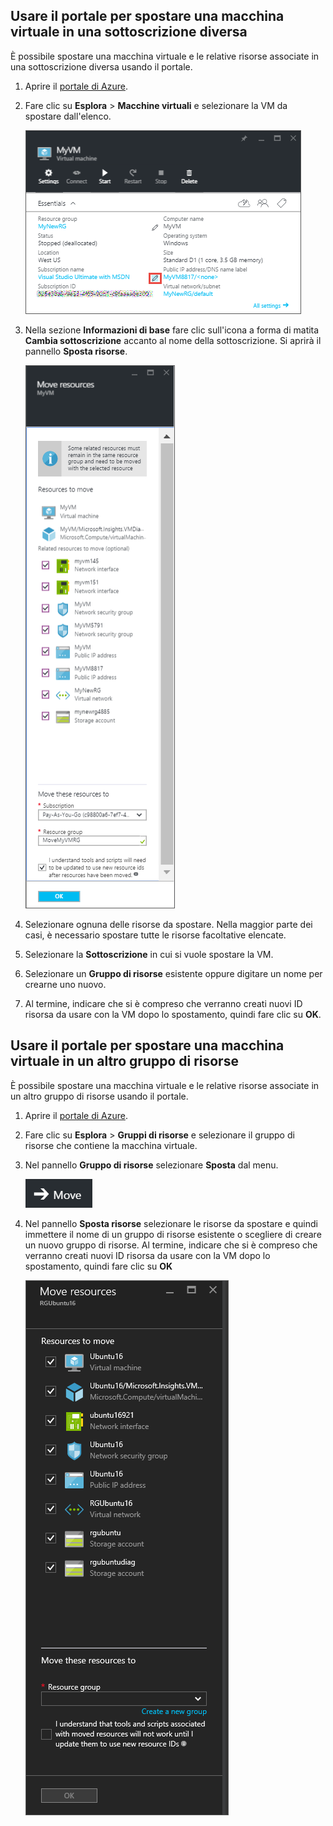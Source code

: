 

## Usare il portale per spostare una macchina virtuale in una sottoscrizione diversa

È possibile spostare una macchina virtuale e le relative risorse associate in una sottoscrizione diversa usando il portale.

1. Aprire il [portale di Azure](https://portal.azure.com).
2. Fare clic su **Esplora** > **Macchine virtuali** e selezionare la VM da spostare dall'elenco.
	
	![Schermata della sezione Essentials in cui si fa clic sull'icona a forma di matita per aprire il pannello Sposta risorse.](./media/virtual-machines-common-move-vm/move-button.png)  
	
3. Nella sezione **Informazioni di base** fare clic sull'icona a forma di matita **Cambia sottoscrizione** accanto al nome della sottoscrizione. Si aprirà il pannello **Sposta risorse**.
	
	![Schermata del pannello Sposta risorse.](./media/virtual-machines-common-move-vm/move.png)
	
4. Selezionare ognuna delle risorse da spostare. Nella maggior parte dei casi, è necessario spostare tutte le risorse facoltative elencate.
5. Selezionare la **Sottoscrizione** in cui si vuole spostare la VM.
6. Selezionare un **Gruppo di risorse** esistente oppure digitare un nome per crearne uno nuovo.
7. Al termine, indicare che si è compreso che verranno creati nuovi ID risorsa da usare con la VM dopo lo spostamento, quindi fare clic su **OK**.

## Usare il portale per spostare una macchina virtuale in un altro gruppo di risorse

È possibile spostare una macchina virtuale e le relative risorse associate in un altro gruppo di risorse usando il portale.

1. Aprire il [portale di Azure](https://portal.azure.com).
2. Fare clic su **Esplora** > **Gruppi di risorse** e selezionare il gruppo di risorse che contiene la macchina virtuale.
3. Nel pannello **Gruppo di risorse** selezionare **Sposta** dal menu.
	
	![Screenshot del pulsante Sposta nel menu Gruppi di risorse.](./media/virtual-machines-common-move-vm/move-rg.png)  
	
3. Nel pannello **Sposta risorse** selezionare le risorse da spostare e quindi immettere il nome di un gruppo di risorse esistente o scegliere di creare un nuovo gruppo di risorse. Al termine, indicare che si è compreso che verranno creati nuovi ID risorsa da usare con la VM dopo lo spostamento, quindi fare clic su **OK**
	
	![Schermata del pannello Sposta risorse.](./media/virtual-machines-common-move-vm/move-rg-list.png)

<!---HONumber=AcomDC_0810_2016-->